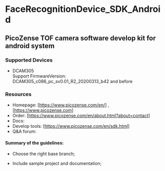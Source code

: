 # FaceRecognitionDevice_SDK_Android

## PicoZense TOF camera software develop kit for android system

### Supported Devices

- DCAM305
</br>Support FirmwareVersion: DCAM305_c086_pc_sv0.01_R2_20200313_b42 and before

### Resources

- Homepage: [https://www.picozense.com/en/] , [https://www.picozense.com]
- Order: [https://www.picozense.com/en/about.html?about=contact]
- Docs:
- Develop tools: [https://www.picozense.com/en/sdk.html]
- Q&A forum: 

#### Summary of the guidelines:

- Choose the right base branch;

- Include sample project and documentation;
